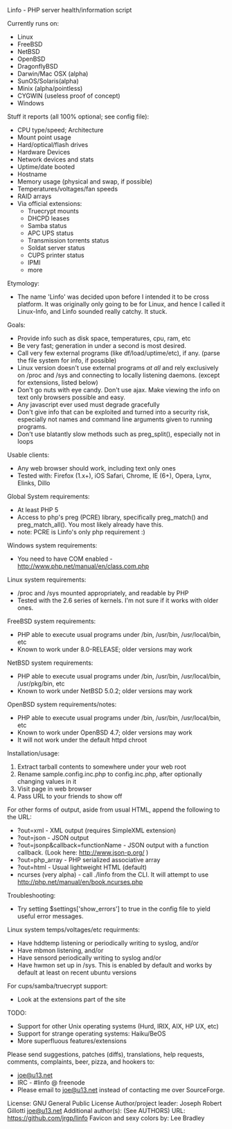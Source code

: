 Linfo - PHP server health/information script

Currently runs on:
 - Linux
 - FreeBSD
 - NetBSD
 - OpenBSD
 - DragonflyBSD
 - Darwin/Mac OSX (alpha)
 - SunOS/Solaris(alpha)
 - Minix (alpha/pointless)
 - CYGWIN (useless proof of concept)
 - Windows

Stuff it reports (all 100% optional; see config file):
 - CPU type/speed; Architecture
 - Mount point usage
 - Hard/optical/flash drives
 - Hardware Devices
 - Network devices and stats
 - Uptime/date booted
 - Hostname
 - Memory usage (physical and swap, if possible)
 - Temperatures/voltages/fan speeds
 - RAID arrays
 - Via official extensions:
   - Truecrypt mounts
   - DHCPD leases
   - Samba status
   - APC UPS status
   - Transmission torrents status
   - Soldat server status
   - CUPS printer status
   - IPMI
   - more

Etymology:
 - The name 'Linfo' was decided upon before I intended it to be cross platform.
   It was originally only going to be for Linux, and hence I called it Linux-Info,
   and Linfo sounded really catchy. It stuck.

Goals: 
 - Provide info such as disk space, temperatures, cpu, ram, etc
 - Be very fast; generation in under a second is most desired.
 - Call very few external programs (like df/load/uptime/etc), if any. (parse
   the file system for info, if possible)
 - Linux version doesn't use external programs *at all* and rely exclusively on
   /proc and /sys and connecting to locally listening daemons. (except for extensions, listed below)
 - Don't go nuts with eye candy. Don't use ajax. Make viewing the info on
   text only browsers possible and easy.
 - Any javascript ever used must degrade gracefully
 - Don't give info that can be exploited and turned into a security risk, especially
   not names and command line arguments given to running programs.
 - Don't use blatantly slow methods such as preg_split(), especially not in loops

Usable clients:
 - Any web browser should work, including text only ones
 - Tested with: Firefox (1.x+), iOS Safari, Chrome, IE (6+), Opera, Lynx, Elinks, Dillo

Global System requirements: 
 - At least PHP 5
 - Access to php's preg (PCRE) library, specifically preg_match() 
   and preg_match_all(). You most likely already have this.
 - note: PCRE is Linfo's only php requirement :)

Windows system requirements:
 - You need to have COM enabled - http://www.php.net/manual/en/class.com.php

Linux system requirements:
 - /proc and /sys mounted appropriately, and readable by PHP
 - Tested with the 2.6 series of kernels. I'm not sure if it works with older ones.

FreeBSD system requirements:
 - PHP able to execute usual programs under /bin, /usr/bin, /usr/local/bin, etc
 - Known to work under 8.0-RELEASE; older versions may work

NetBSD system requirements:
 - PHP able to execute usual programs under /bin, /usr/bin, /usr/local/bin, /usr/pkg/bin, etc
 - Known to work under NetBSD 5.0.2; older versions may work

OpenBSD system requirements/notes:
 - PHP able to execute usual programs under /bin, /usr/bin, /usr/local/bin,  etc
 - Known to work under OpenBSD 4.7; older versions may work
 - It will not work under the default httpd chroot

Installation/usage:
 1) Extract tarball contents to somewhere under your web root
 2) Rename sample.config.inc.php to config.inc.php, after optionally changing values in it
 3) Visit page in web browser
 4) Pass URL to your friends to show off

For other forms of output, aside from usual HTML, append the following to the URL:
 - ?out=xml - XML output (requires SimpleXML extension)
 - ?out=json - JSON output
 - ?out=jsonp&callback=functionName - JSON output with a function callback. (Look here: http://www.json-p.org/ )
 - ?out=php_array - PHP serialized associative array
 - ?out=html - Usual lightweight HTML (default)
 - ncurses (very alpha) - call ./linfo from the CLI. It will attempt to use http://php.net/manual/en/book.ncurses.php 

Troubleshooting:
 - Try setting $settings['show_errors'] to true in the config file to yield 
   useful error messages. 

Linux system temps/voltages/etc requirments:
 - Have hddtemp listening or periodically writing to syslog, and/or
 - Have mbmon listening, and/or
 - Have sensord periodically writing to syslog and/or
 - Have hwmon set up in /sys. This is enabled by default and works by default 
   at least on recent ubuntu versions
 
For cups/samba/truecrypt support:
 - Look at the extensions part of the site

TODO:
 - Support for other Unix operating systems (Hurd, IRIX, AIX, HP UX, etc)
 - Support for strange operating systems: Haiku/BeOS
 - More superfluous features/extensions

Please send suggestions, patches (diffs), translations, help requests, comments, complaints, beer, pizza, and hookers to:
 - joe@u13.net 
 - IRC - #linfo @ freenode
 - Please email to joe@u13.net instead of contacting me over SourceForge.

License: GNU General Public License
Author/project leader: Joseph Robert Gillotti <joe@u13.net>
Additional author(s): (See AUTHORS)
URL: https://github.com/jrgp/linfo
Favicon and sexy colors by: Lee Bradley

